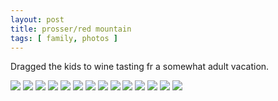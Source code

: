 ```yaml
---
layout: post
title: prosser/red mountain
tags: [ family, photos ]
---
```


Dragged the kids to wine tasting fr a somewhat adult vacation.

<script src="https://ajax.googleapis.com/ajax/libs/jquery/1.11.1/jquery.min.js" ></script>
<link href="https://cdnjs.cloudflare.com/ajax/libs/fotorama/4.6.4/fotorama.min.css" rel="stylesheet">
<script src="https://cdnjs.cloudflare.com/ajax/libs/fotorama/4.6.4/fotorama.min.js" ></script>

<div class="fotorama"  data-allowfullscreen="true" data-width="800" data-height="600">
    <!--https://photos.app.goo.gl/GztLc4VRabTjjnj89-->
    <img src="https://images.northbriton.net/AP1GczMVYyAGGzP0XbU50AVPLWXAngNjTBWpKs2pXmtNqtEtr9GdFnaydM-9Oflas9Ukl7eW8P7WUPtx1h46Olvx4Wd_a8YTuIiCpW-7rlVd6NDLhXjSPpk9">
    <img src="https://images.northbriton.net/AP1GczNfKNEtG67pd5TiyP2oxP-m752pkbcVd5Kn7OF5z02QoAIxPxfH9i5r279Wi53GBLkE4pnRuc1RcafuCJ_GgomFQmjsgNzmqvZuFQbu6yfBs-0m5v8L">
    <img src="https://images.northbriton.net/AP1GczP5Fe-FC44hKBWeFI1wufSM88CNnS9ZQJQ9ph5aOc6XWocZHltR9aASAk7EZXBrX_1HZqiR1NWIW-ZmxRs2svtnzK_aQ1fExh2ub6vYcvQepf36ZM2s">
    <img src="https://images.northbriton.net/AP1GczMtkZMp38mn0kfSozBxlQB-v8T2fW8j2f14c52s630glSUpS3gsQUD-5FQoJL5DjeX0SP8rpnelQjxlWes63qL2_cXbKRd7UGnWSPLWfVpC4uSHxij0">
    <img src="https://images.northbriton.net/AP1GczMVSIen9jY7qn6xUSo7eh1ITuRmn6_K9tHmbWHylPI5F6ypYPAY1hVBUMmR5MxX-7G0aOsSUdhJTeYt6t44IEIBB8PHrsozzOyHNTTddyvAHZEKCOPZ">
    <img src="https://images.northbriton.net/AP1GczP34kBNptfEAHqwy8S5dai4NXKzPpA3WNGZkn_sLveSyv9_CNzEtv1UWsHmn-4bErcu3DqW40FI7zC9g_91Qqhfq1y7_IlVzpxAHj1ZOwoyLtC5MoWk">
    <img src="https://images.northbriton.net/AP1GczNfLyAa6wi0yi7a0d28JzvEBtXzwpOwuYscRjwh_J6i4C5jdStTJiizAytKFxw_njOziXm6u618m7ponIxhdWiOHyM6zrm8xjmMy4xTR9dgYSGm8-tp">
    <img src="https://images.northbriton.net/AP1GczPtOFdlFoGyetUjvEmELkWCZCpZDmrZ5jivN2CxCNy2A9WyF9XHFQvjL5v2E2A9JXI4m0dLZBwh7GGOeMpcOV5GQasFklzHAmuPiesQn4z_2g2YrDD9">
    <img src="https://images.northbriton.net/AP1GczPgtXrjz6-Iato5tsA0C9J06ZTFkV-5JHgBjDW1KgUiJkbeYBt-cTHIlpwTI0KDmM0xynGIDxUwOb9Hy1aXdxSDj5QDGsid2JTMp1sqt6AqqLeoSPvW">
    <img src="https://images.northbriton.net/AP1GczOyOAoiS3_GB7CxPk9DRCWgjaid2TEfnuMYAKGJEqg8PrztAoV61MQOMqF3JiMYfIhqQG__HG47oWp7AuB6Brkb3kp8XfSIFUj3cjUbLqAMc10NJugG">
    <img src="https://images.northbriton.net/AP1GczP2WOLkWUoPZqKRuKnRWOWyLkpZrDikfImx13yrKD-REuCzh0-22BMlygX6taKuoVDfG5UAd3J1aQc5i84wt7QYLxcG52YX5CK4t_jeVEMrxu22Is6K">
    <img src="https://images.northbriton.net/AP1GczMOotH9nHl5R8mbktsVTIQuKVEKgWLs0ndJCVgI0tiVxZI-QqFWUhGqwtyVepCXHDvzM5uBtOswqK-1YHS50VszFsiHvlRLW3CxzlMza63vOye7idf4">
    <img src="https://images.northbriton.net/AP1GczPB3KOn_MAXPviZaRMAIjTU6JMXOX4YvCwKmrCREqu83sFvqnPqJlxNQRq42rGXlgS-9XwjWileXUIdza946DR86IT-Uipug7CZ3Hry-Z9WK3ZbaOmZ">
    <img src="https://images.northbriton.net/AP1GczMhvfhKNERs1WjCn6_tEdNGUfhx9C_d6bTFVGgCxrZp_lHLbHlOTpKBefwC-IMtSQIvNZ1w7Sg7ngtg5yuyEb3g_4KdxIpd69ThUQ0435Xikz0Gjk-C">
</div>